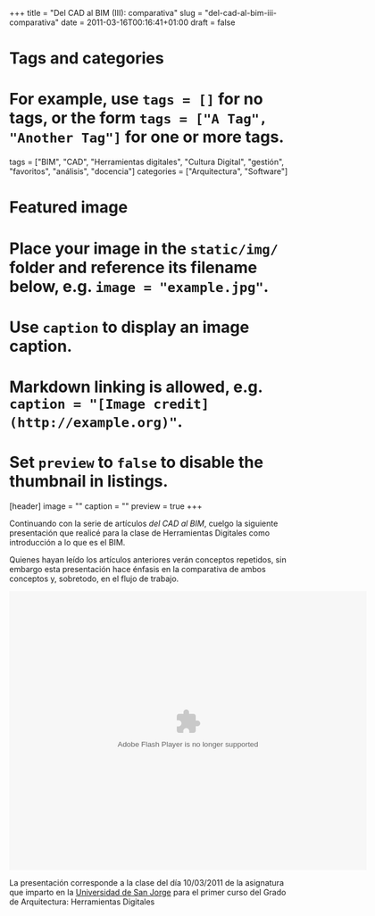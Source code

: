 +++
title = "Del CAD al BIM (III): comparativa"
slug = "del-cad-al-bim-iii-comparativa"
date = 2011-03-16T00:16:41+01:00
draft = false

# Tags and categories
# For example, use `tags = []` for no tags, or the form `tags = ["A Tag", "Another Tag"]` for one or more tags.
tags = ["BIM", "CAD", "Herramientas digitales", "Cultura Digital", "gestión", "favoritos", "análisis", "docencia"]
categories = ["Arquitectura", "Software"]

# Featured image
# Place your image in the `static/img/` folder and reference its filename below, e.g. `image = "example.jpg"`.
# Use `caption` to display an image caption.
#   Markdown linking is allowed, e.g. `caption = "[Image credit](http://example.org)"`.
# Set `preview` to `false` to disable the thumbnail in listings.
[header]
image = ""
caption = ""
preview = true
+++

Continuando con la serie de artículos *del CAD al BIM*, cuelgo la siguiente presentación que realicé para la clase de Herramientas Digitales como introducción a lo que es el BIM.

<p>Quienes hayan leído los artículos anteriores verán conceptos repetidos, sin embargo esta presentación hace énfasis en la comparativa de ambos conceptos y, sobretodo, en el flujo de trabajo.</p>
<div class="prezi-player">
<style media="screen" type="text/css">
.prezi-player { width: 640px; } .prezi-player-links { text-align: center; }</style>
<object classid="clsid:D27CDB6E-AE6D-11cf-96B8-444553540000" id="prezi_qqt27qgvtssc" name="prezi_qqt27qgvtssc" height="500" width="640"><param name="movie" value="http://prezi.com/bin/preziloader.swf"><param name="allowfullscreen" value="true"><param name="allowscriptaccess" value="always"><param name="bgcolor" value="#ffffff"><param name="flashvars" value="prezi_id=qqt27qgvtssc&amp;lock_to_path=0&amp;color=ffffff&amp;autoplay=no&amp;autohide_ctrls=0"><embed allowfullscreen="true" allowscriptaccess="always" bgcolor="#ffffff" flashvars="prezi_id=qqt27qgvtssc&amp;lock_to_path=0&amp;color=ffffff&amp;autoplay=no&amp;autohide_ctrls=0" id="preziEmbed_qqt27qgvtssc" name="preziEmbed_qqt27qgvtssc" src="http://prezi.com/bin/preziloader.swf" type="application/x-shockwave-flash" height="500" width="640"></object></div><p><!--break-->La presentación corresponde a la clase del día 10/03/2011 de la asignatura que imparto en la <a href="http://usj.es">Universidad de San Jorge</a> para el primer curso del Grado de Arquitectura: Herramientas Digitales</p>
